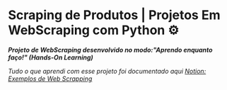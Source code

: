 # Scraping de Produtos | Projetos Em WebScraping com Python ⚙
***Projeto de WebScraping desenvolvido no modo:"Aprendo enquanto faço!" (Hands-On Learning)***

_Tudo o que aprendi com esse projeto foi documentado aqui [Notion: Exemplos de Web Scrapping](https://tungsten-visor-446.notion.site/Exemplos-de-Web-Scrapping-ebd71d434b974e39825651440416a578?pvs=4)_

